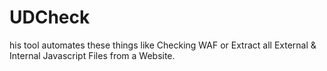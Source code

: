 # UDCheck
his tool automates these things like Checking WAF or Extract all External &amp; Internal Javascript Files from a Website.
